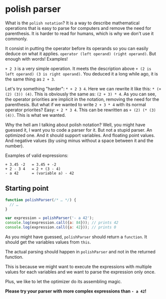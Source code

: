 # polish parser

What is the `polish notation`? It is a way to describe mathematical operations that is easy to parse for computers and remove the need for parenthesis. It is harder to read for humans, which is why we don't use it commonly.

It consist in putting the operator before its operands so you can easily deduce on what it applies. `operator (left operand) (right operand)`. But enough with words! Examples!

`+ 2 3` is a very simple operation. It meets the description above `+ (2 is left operand) (3 is right operand)`. You deduced it a long while ago, it is the same thing as `2 + 3`.

Let's try something "harder": `* + 2 3 4`. Here we can rewrite it like this: `* (+ (2) (3)) (4)`. This is obviously the same as: `(2 + 3) * 4`. As you can see, the operator priorities are implicit in the notation, removing the need for the parenthesis. But what if we wanted to write `2 + 3 * 4` with its normal operator priorites? Easy: `+ 2 * 3 4`. This can be rewritten as `+ (2) (* (3) (4))`. This is what we wanted.

Why the hell am I talking about polish notation? Well, you might have guessed it, I want you to code a parser for it. But not a stupid parser. An optimized one. And it should support variables. And floating point values. And negative values (by using minus without a space between it and the number).

Examples of valid expressions:

```
+ 3.45 -2   = 3.45 + -2
+ 2 - 3 4   = 2 + (3 - 4)
- a 42      = (variable a) - 42
```

## Starting point

```js
function polishParser(/* … */) {
  // …
}

var expression = polishParser('- a 42');
console.log(expression.call({a: 84})); // prints 42
console.log(expression.call({a: 42})); // prints 0
```

As you might have guessed, `polishParser` should return a `function`. It should get the variables values from `this`.

The actual parsing should happen in `polishParser` and not in the returned function.

This is because we might want to execute the expressions with multiple values for each variables and we want to parse the expression only once.

Plus, we like to let the optimizer do its assembling magic.

**Please try your parser with more complex expressions than `- a 42`!**
